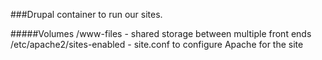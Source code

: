 ###Drupal container to run our sites.

#####Volumes
/www-files - shared storage between multiple front ends
/etc/apache2/sites-enabled - site.conf to configure Apache for the site
